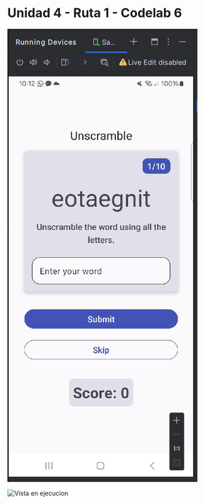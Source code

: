 # Unidad 4 - Ruta 1 - Codelab 6
![Vista previa](Captura%20de%20pantalla%202024-10-03%20221224.png)

![Vista en ejecucion](Vídeo%20sin%20título%20‐%20Hecho%20con%20Clipchamp%20(7).gif)